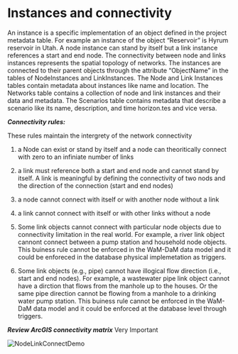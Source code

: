Instances and connectivity
=========
An instance is a specific implementation of an object defined in the project metadata table. For example an instance of the object “Reservoir” is Hyrum reservoir in Utah. A node instance can stand by itself but a link instance references a start and end node. The connectivity between node and links instances represents the spatial topology of networks. The instances are connected to their parent objects through the attribute “ObjectName” in the tables of NodeInstances and LinkInstances. The Node and Link Instances tables contain metadata about instances like name and location. The Networks table contains a collection of node and link instances and their data and metadata. The Scenarios table contains metadata that describe a scenario like its name, description, and time horizon.tes and vice versa. 


***Connectivity rules:***<p>
These rules maintain the intergrety of the network connectivity <p>
1. a Node can exist or stand by itself and a node can theoritically connect with zero to an infiniate number of links <p>
2. a link must reference both a start and end node and cannot stand by itself. A link is meaningful by defining the connectivity of two nods and the direction of the connection (start and end nodes) <p>
3. a node cannot connect with itself or with another node without a link <p>
4. a link cannot connect with itself or with other links without a node <p>
5. Some link objects cannot connect with particular node objects due to connectivity limitation in the real world. For example, a river link object cannont connect between a pump station and household node objects. This buiness rule cannot be enforced in the WaM-DaM data model and it could be enforeced in the database physical implemetation as triggers. <p>
6. Some link objects (e.g., pipe) cannot have illogical flow direction (i.e., start and end nodes). For example, a wastewater pipe link object cannot have a dirction that flows from the manhole up to the houses. Or the same pipe direction cannot be flowing from a manhole to a drinking water pump station. This buiness rule cannot be enforced in the WaM-DaM data model and it could be enforced at the database level through triggers. 

***Review ArcGIS connectivity matrix*** Very Important  


![NodeLinkConnectDemo](https://github.com/amabdallah/WaMDaM/blob/master/Figures/NodeLinkConnectDemo.jpg)
